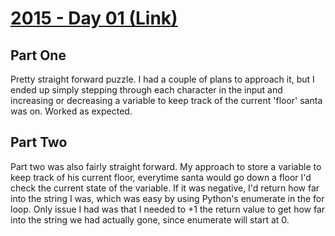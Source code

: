 # [2015 - Day 01 (Link)](https://adventofcode.com/2015/day/1)

## Part One
Pretty straight forward puzzle. I had a couple of plans to approach it, but I ended up simply stepping through each character in the input and increasing or decreasing a variable to keep track of the current 'floor' santa was on. Worked as expected.

## Part Two
Part two was also fairly straight forward. My approach to store a variable to keep track of his current floor, everytime santa would go down a floor I'd check the current state of the variable. If it was negative, I'd return how far into the string I was, which was easy by using Python's enumerate in the for loop. Only issue I had was that I needed to +1 the return value to get how far into the string we had actually gone, since enumerate will start at 0.